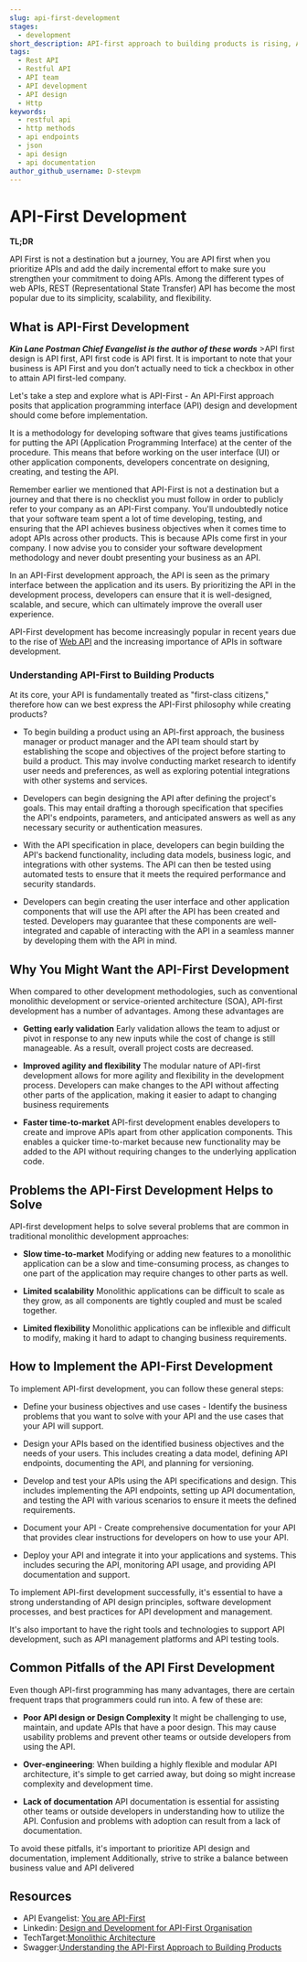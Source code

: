 ```yaml
---
slug: api-first-development
stages:
  - development
short_description: API-first approach to building products is rising, API first enables developers to innovate in ways that weren't before feasible and speed up the achievement of corporate goals.
tags:
  - Rest API
  - Restful API
  - API team
  - API development
  - API design
  - Http
keywords:
  - restful api
  - http methods
  - api endpoints
  - json
  - api design
  - api documentation
author_github_username: D-stevpm
---
```


# API-First Development

**TL;DR**

API First is not a destination but a journey, You are API first when you prioritize APIs and add the daily incremental effort to make sure you strengthen your commitment to doing APIs. Among the different types of web APIs, REST (Representational State Transfer) API has become the most popular due to its simplicity, scalability, and flexibility.

## What is API-First Development 

***Kin Lane Postman Chief Evangelist is the author of these words*** >API first design is API first, API first code is API first. It is important to note that your business is API First and you don’t actually need to tick a checkbox in other to attain API first-led company. 

Let's take a step and explore what is API-First - An API-First approach posits that application programming interface (API) design and development should come before implementation.

It is a methodology for developing software that gives teams justifications for putting the API (Application Programming Interface) at the center of the procedure. This means that before working on the user interface (UI) or other application components, developers concentrate on designing, creating, and testing the API.

Remember earlier we mentioned that API-First is not a destination but a journey and that there is no checklist you must follow in order to publicly refer to your company as an API-First company. You'll undoubtedly notice that your software team spent a lot of time developing, testing, and ensuring that the API achieves business objectives when it comes time to adopt APIs across other products. This is because APIs come first in your company. I now advise you to consider your software development methodology and never doubt presenting your business as an API.

In an API-First development approach, the API is seen as the primary interface between the application and its users. By prioritizing the API in the development process, developers can ensure that it is well-designed, scalable, and secure, which can ultimately improve the overall user experience.

API-First development has become increasingly popular in recent years due to the rise of [Web API](https://developerexperience.io/articles/rest-api) and the increasing importance of APIs in software development. 


### Understanding API-First to Building Products

At its core, your API is fundamentally treated as "first-class citizens," therefore how can we best express the API-First philosophy while creating products? 

* To begin building a product using an API-first approach, the business manager or product manager and the API team should start by establishing the scope and objectives of the project before starting to build a product. This may involve conducting market research to identify user needs and preferences, as well as exploring potential integrations with other systems and services.

* Developers can begin designing the API after defining the project's goals. This may entail drafting a thorough specification that specifies the API's endpoints, parameters, and anticipated answers as well as any necessary security or authentication measures.

* With the API specification in place, developers can begin building the API's backend functionality, including data models, business logic, and integrations with other systems. The API can then be tested using automated tests to ensure that it meets the required performance and security standards.

* Developers can begin creating the user interface and other application components that will use the API after the API has been created and tested. Developers may guarantee that these components are well-integrated and capable of interacting with the API in a seamless manner by developing them with the API in mind.

## Why You Might Want the API-First Development

When compared to other development methodologies, such as conventional monolithic development or service-oriented architecture (SOA), API-first development has a number of advantages. Among these advantages are

* **Getting early validation** Early validation allows the team to adjust or pivot in response to any new inputs while the cost of change is still manageable. As a result, overall project costs are decreased.


* **Improved agility and flexibility** The modular nature of API-first development allows for more agility and flexibility in the development process. Developers can make changes to the API without affecting other parts of the application, making it easier to adapt to changing business requirements


* **Faster time-to-market** API-first development enables developers to create and improve APIs apart from other application components. This enables a quicker time-to-market because new functionality may be added to the API without requiring changes to the underlying application code.


## Problems the API-First Development Helps to Solve

API-first development helps to solve several problems that are common in traditional monolithic development approaches:

* **Slow time-to-market** Modifying or adding new features to a monolithic application can be a slow and time-consuming process, as changes to one part of the application may require changes to other parts as well.
* **Limited scalability** Monolithic applications can be difficult to scale as they grow, as all components are tightly coupled and must be scaled together.

* **Limited flexibility** Monolithic applications can be inflexible and difficult to modify, making it hard to adapt to changing business requirements.

## How to Implement the API-First Development

To implement API-first development, you can follow these general steps:

* Define your business objectives and use cases - Identify the business problems that you want to solve with your API and the use cases that your API will support.

* Design your APIs based on the identified business objectives and the needs of your users. This includes creating a data model, defining API endpoints, documenting the API, and planning for versioning.

* Develop and test your APIs using the API specifications and design. This includes implementing the API endpoints, setting up API documentation, and testing the API with various scenarios to ensure it meets the defined requirements.

* Document your API - Create comprehensive documentation for your API that provides clear instructions for developers on how to use your API.

* Deploy your API and integrate it into your applications and systems. This includes securing the API, monitoring API usage, and providing API documentation and support.

To implement API-first development successfully, it's essential to have a strong understanding of API design principles, software development processes, and best practices for API development and management. 

It's also important to have the right tools and technologies to support API development, such as API management platforms and API testing tools.

## Common Pitfalls of the API First Development

Even though API-first programming has many advantages, there are certain frequent traps that programmers could run into. A few of these are:

* **Poor API design or Design Complexity** It might be challenging to use, maintain, and update APIs that have a poor design. This may cause usability problems and prevent other teams or outside developers from using the API.

* **Over-engineering**: When building a highly flexible and modular API architecture, it's simple to get carried away, but doing so might increase complexity and development time.

* **Lack of documentation** API documentation is essential for assisting other teams or outside developers in understanding how to utilize the API. Confusion and problems with adoption can result from a lack of documentation.

To avoid these pitfalls, it's important to prioritize API design and documentation, implement Additionally, strive to strike a balance between business value and API delivered 

## Resources 
- API Evangelist: [You are API-First](https://apievangelist.com/2022/01/14/you-are-api-first/)
- Linkedin: [Design and Development for API-First Organisation](https://www.linkedin.com/pulse/design-development-api-first-organizations-joyce-lin/) 
- TechTarget:[Monolithic Architecture](https://www.techtarget.com/whatis/definition/monolithic-architecture) 
- Swagger:[Understanding  the API-First Approach to Building Products](https://swagger.io/resources/articles/adopting-an-api-first-approach/)
